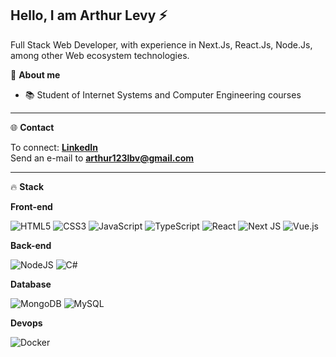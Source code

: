 ## Hello, I am Arthur Levy ⚡ <br>

Full Stack Web Developer, with experience in Next.Js, React.Js, Node.Js, among other Web ecosystem technologies. 

👾 **About me**
- 📚 Student of Internet Systems and Computer Engineering courses

----

🌐 **Contact** <br>

To connect: **<a href="https://www.linkedin.com/in/arthur-levy-bb0aa32a6/">LinkedIn</a>** <br>
Send an e-mail to **<a href="malito:arthur123lbv@gmail.com">arthur123lbv@gmail.com</a>** <br>

----

🔥 **Stack**

**Front-end** <br>
  
![HTML5](https://img.shields.io/badge/html5-%23E34F26.svg?style=for-the-badge&logo=html5&logoColor=white)
![CSS3](https://img.shields.io/badge/css3-%231572B6.svg?style=for-the-badge&logo=css3&logoColor=white)
![JavaScript](https://img.shields.io/badge/javascript-%23323330.svg?style=for-the-badge&logo=javascript&logoColor=%23F7DF1E)
![TypeScript](https://img.shields.io/badge/typescript-%23007ACC.svg?style=for-the-badge&logo=typescript&logoColor=white)
![React](https://img.shields.io/badge/react-%2320232a.svg?style=for-the-badge&logo=react&logoColor=%2361DAFB)
![Next JS](https://img.shields.io/badge/Next-black?style=for-the-badge&logo=next.js&logoColor=white)
![Vue.js](https://img.shields.io/badge/vuejs-%2335495e.svg?style=for-the-badge&logo=vuedotjs&logoColor=%234FC08D)
<br>

**Back-end** <br>

![NodeJS](https://img.shields.io/badge/node.js-6DA55F?style=for-the-badge&logo=node.js&logoColor=white)
![C#](https://img.shields.io/badge/c%23-%23239120.svg?style=for-the-badge&logo=csharp&logoColor=white)
<br>

**Database** <br>
  
![MongoDB](https://img.shields.io/badge/MongoDB-%234ea94b.svg?style=for-the-badge&logo=mongodb&logoColor=white)
![MySQL](https://img.shields.io/badge/mysql-4479A1.svg?style=for-the-badge&logo=mysql&logoColor=white)
                    
**Devops** <br>
  
![Docker](https://img.shields.io/badge/docker-%230db7ed.svg?style=for-the-badge&logo=docker&logoColor=white)
